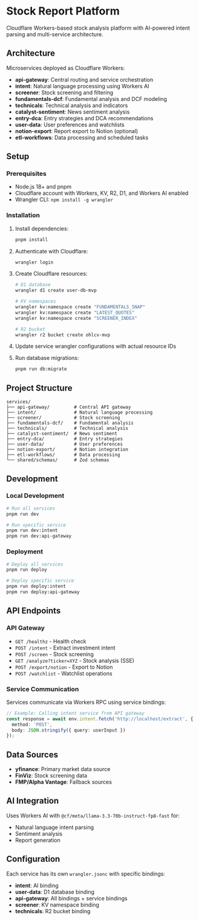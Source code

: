 # Stock Report Platform

Cloudflare Workers-based stock analysis platform with AI-powered intent parsing and multi-service architecture.

## Architecture

Microservices deployed as Cloudflare Workers:

- **api-gateway**: Central routing and service orchestration
- **intent**: Natural language processing using Workers AI
- **screener**: Stock screening and filtering
- **fundamentals-dcf**: Fundamental analysis and DCF modeling
- **technicals**: Technical analysis and indicators
- **catalyst-sentiment**: News sentiment analysis
- **entry-dca**: Entry strategies and DCA recommendations
- **user-data**: User preferences and watchlists
- **notion-export**: Report export to Notion (optional)
- **etl-workflows**: Data processing and scheduled tasks

## Setup

### Prerequisites

- Node.js 18+ and pnpm
- Cloudflare account with Workers, KV, R2, D1, and Workers AI enabled
- Wrangler CLI: `npm install -g wrangler`

### Installation

1. Install dependencies:
   ```bash
   pnpm install
   ```

2. Authenticate with Cloudflare:
   ```bash
   wrangler login
   ```

3. Create Cloudflare resources:
   ```bash
   # D1 database
   wrangler d1 create user-db-mvp
   
   # KV namespaces
   wrangler kv:namespace create "FUNDAMENTALS_SNAP"
   wrangler kv:namespace create "LATEST_QUOTES"
   wrangler kv:namespace create "SCREENER_INDEX"
   
   # R2 bucket
   wrangler r2 bucket create ohlcv-mvp
   ```

4. Update service wrangler configurations with actual resource IDs

5. Run database migrations:
   ```bash
   pnpm run db:migrate
   ```

## Project Structure

```
services/
├── api-gateway/         # Central API gateway
├── intent/              # Natural language processing
├── screener/            # Stock screening
├── fundamentals-dcf/    # Fundamental analysis
├── technicals/          # Technical analysis
├── catalyst-sentiment/  # News sentiment
├── entry-dca/           # Entry strategies
├── user-data/           # User preferences
├── notion-export/       # Notion integration
├── etl-workflows/       # Data processing
└── shared/schemas/      # Zod schemas
```

## Development

### Local Development

```bash
# Run all services
pnpm run dev

# Run specific service
pnpm run dev:intent
pnpm run dev:api-gateway
```

### Deployment

```bash
# Deploy all services
pnpm run deploy

# Deploy specific service
pnpm run deploy:intent
pnpm run deploy:api-gateway
```

## API Endpoints

### API Gateway

- `GET /healthz` - Health check
- `POST /intent` - Extract investment intent
- `POST /screen` - Stock screening
- `GET /analyze?ticker=XYZ` - Stock analysis (SSE)
- `POST /export/notion` - Export to Notion
- `POST /watchlist` - Watchlist operations

### Service Communication

Services communicate via Workers RPC using service bindings:

```typescript
// Example: Calling intent service from API gateway
const response = await env.intent.fetch('http://localhost/extract', {
  method: 'POST',
  body: JSON.stringify({ query: userInput })
});
```

## Data Sources

- **yfinance**: Primary market data source
- **FinViz**: Stock screening data
- **FMP/Alpha Vantage**: Fallback sources

## AI Integration

Uses Workers AI with `@cf/meta/llama-3.3-70b-instruct-fp8-fast` for:

- Natural language intent parsing
- Sentiment analysis
- Report generation

## Configuration

Each service has its own `wrangler.jsonc` with specific bindings:

- **intent**: AI binding
- **user-data**: D1 database binding
- **api-gateway**: All bindings + service bindings
- **screener**: KV namespace binding
- **technicals**: R2 bucket binding
